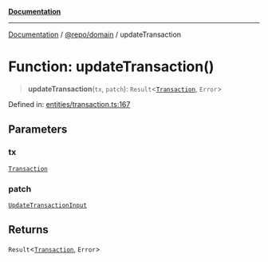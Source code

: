[**Documentation**](../../../README.md)

***

[Documentation](../../../README.md) / [@repo/domain](../README.md) / updateTransaction

# Function: updateTransaction()

> **updateTransaction**(`tx`, `patch`): `Result`\<[`Transaction`](../type-aliases/Transaction.md), `Error`\>

Defined in: [entities/transaction.ts:167](https://github.com/o3osatoshi/experiment/blob/5bd7d1b2e07e346ab8abb44ddf7730e7fe84cf4f/packages/domain/src/entities/transaction.ts#L167)

## Parameters

### tx

[`Transaction`](../type-aliases/Transaction.md)

### patch

[`UpdateTransactionInput`](../type-aliases/UpdateTransactionInput.md)

## Returns

`Result`\<[`Transaction`](../type-aliases/Transaction.md), `Error`\>
